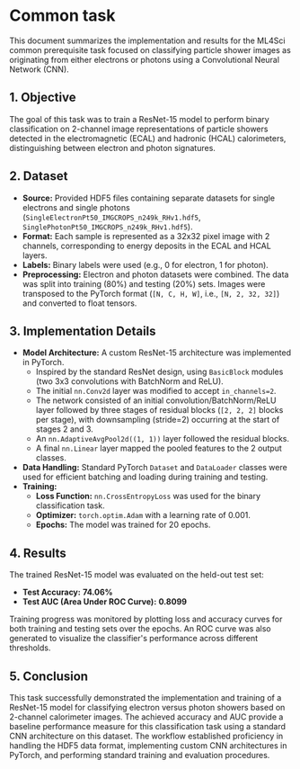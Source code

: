 # Common task

This document summarizes the implementation and results for the ML4Sci common prerequisite task focused on classifying particle shower images as originating from either electrons or photons using a Convolutional Neural Network (CNN).

## 1. Objective

The goal of this task was to train a ResNet-15 model to perform binary classification on 2-channel image representations of particle showers detected in the electromagnetic (ECAL) and hadronic (HCAL) calorimeters, distinguishing between electron and photon signatures.

## 2. Dataset

* **Source:** Provided HDF5 files containing separate datasets for single electrons and single photons (`SingleElectronPt50_IMGCROPS_n249k_RHv1.hdf5`, `SinglePhotonPt50_IMGCROPS_n249k_RHv1.hdf5`).
* **Format:** Each sample is represented as a 32x32 pixel image with 2 channels, corresponding to energy deposits in the ECAL and HCAL layers.
* **Labels:** Binary labels were used (e.g., 0 for electron, 1 for photon).
* **Preprocessing:** Electron and photon datasets were combined. The data was split into training (80%) and testing (20%) sets. Images were transposed to the PyTorch format (`[N, C, H, W]`, i.e., `[N, 2, 32, 32]`) and converted to float tensors.

## 3. Implementation Details

* **Model Architecture:** A custom ResNet-15 architecture was implemented in PyTorch.
    * Inspired by the standard ResNet design, using `BasicBlock` modules (two 3x3 convolutions with BatchNorm and ReLU).
    * The initial `nn.Conv2d` layer was modified to accept `in_channels=2`.
    * The network consisted of an initial convolution/BatchNorm/ReLU layer followed by three stages of residual blocks (`[2, 2, 2]` blocks per stage), with downsampling (stride=2) occurring at the start of stages 2 and 3.
    * An `nn.AdaptiveAvgPool2d((1, 1))` layer followed the residual blocks.
    * A final `nn.Linear` layer mapped the pooled features to the 2 output classes.
* **Data Handling:** Standard PyTorch `Dataset` and `DataLoader` classes were used for efficient batching and loading during training and testing.
* **Training:**
    * **Loss Function:** `nn.CrossEntropyLoss` was used for the binary classification task.
    * **Optimizer:** `torch.optim.Adam` with a learning rate of 0.001.
    * **Epochs:** The model was trained for 20 epochs.

## 4. Results

The trained ResNet-15 model was evaluated on the held-out test set:

* **Test Accuracy:** **74.06%**
* **Test AUC (Area Under ROC Curve):** **0.8099**

Training progress was monitored by plotting loss and accuracy curves for both training and testing sets over the epochs. An ROC curve was also generated to visualize the classifier's performance across different thresholds.

## 5. Conclusion

This task successfully demonstrated the implementation and training of a ResNet-15 model for classifying electron versus photon showers based on 2-channel calorimeter images. The achieved accuracy and AUC provide a baseline performance measure for this classification task using a standard CNN architecture on this dataset. The workflow established proficiency in handling the HDF5 data format, implementing custom CNN architectures in PyTorch, and performing standard training and evaluation procedures.
